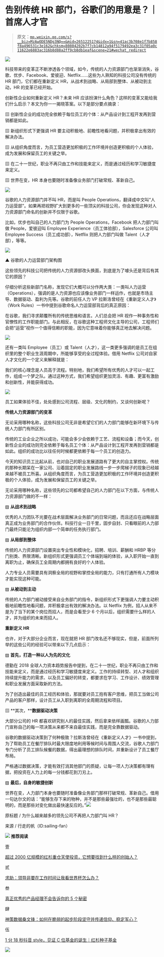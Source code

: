 # 告别传统 HR 部门，谷歌们的用意是？｜首席人才官

> 原文：[`mp.weixin.qq.com/s?__biz=MzAwODE5NDg3NQ==&mid=2651225174&idx=1&sn=41ac3b708e1f7b858f8a496531c3e162&chksm=80804202b7f7cb14812a94f5179492ea3c31f05a0c11622e6883ac316b8d88a2ff9cb8db1eaf&scene=21#wechat_redirect`](http://mp.weixin.qq.com/s?__biz=MzAwODE5NDg3NQ==&mid=2651225174&idx=1&sn=41ac3b708e1f7b858f8a496531c3e162&chksm=80804202b7f7cb14812a94f5179492ea3c31f05a0c11622e6883ac316b8d88a2ff9cb8db1eaf&scene=21#wechat_redirect)

![](img/37a24f6facacc2ec72a32732ad4ce4c5.png)

科技带来的变革正不断渗透各个领域，如今，传统的人力资源部门也渐渐消失，谷歌、优步、Facebook、爱彼迎、Netflix……这些为人熟知的科技公司没有传统的 HR 部门，它们都在重新定义 HR，从战术到战略、从局部到整体、从被动到主动，HR 的变革已经开始。

创新性企业如何重新定义 HR？未来 HR 应该扮演什么角色？这样的变革又能给我们什么启示？本文为你一一揭晓答案。以下是部分要点摘录：

▨ 创新性企业的成功完全依赖于每位员工的个体：从产品设计到工程开发再到营销都是如此。

▨ 新组织形式下更强调 HR 要主动积极地、前瞻性地看问题，并积极拿出有效的解决办法。

▨ 从组织角度而言，为员工营造更加积极的工作环境并创造更积极的个人体验，成为发展和保留员工的关键之举。

▨ 在二十一世纪，职业不再只由工作和技能来定义，而是通过经历和学习敏捷度来定义。

▨ 世界在变，HR 本身也要随时准备像业务部门打破常规、革新自己。

![](img/ef9482b1b5df85931a94fe32d2495743.png)

谷歌的人力资源部门并不叫 HR，而是叫 People Operations，翻译成中文叫“人力运营部”。如果再把视野扩大到更多的一些顶尖的科技公司，你会发现这种对人力资源部门命名的创新并不仅限于谷歌。

比如，优步也叫自己的人力部门为 People Operations，Facebook 把人力部门叫做 People，爱彼迎叫 Employee Experience（员工体验部），Salesforce 公司叫 Employee Success（员工成功部），Netflix 则把人力部门叫做 Talent（人才部），等等。

![](img/e92a2ede3917896d5fcb7312a37a57cf.png)

▲ 谷歌的人力运营部门架构图

这些领先的科技公司把传统的人力资源部改头换面，到底是为了噱头还是背后有其它的原因？

仔细分析这些新部门名称，发现它们大概可以分作两大类：一类叫人力运营（Operations），强调的是人力资源也应该像业务部门一样运作，也就是市场主导、数据驱动、盈利为先等。谷歌的前任人力 VP 拉斯洛曾经在《重新定义人才》（Work Rules）一书中提到谷歌命名人力运营部背后的真正原因：

在谷歌，我们寻求颠覆所有的传统思维和语言。人们总会把 HR 视作一种事务性和官僚性的工作职能部门。与此相反，在谷歌这种工程师文化主导的公司，工程师们会把“运营”视作一个值得信赖的职能，因为它意味着你能够真正地去解决问题。

![](img/22f2743821083bdac93e0f5271b302c9.png)

还有一类叫 Employee（员工）或 Talent（人才），这一类更多强调的是员工在组织里的整个职业生涯周期中，所能够享受的全过程体验。借用 Netflix 公司对自家人才文化的一个定义来解释就是：

我们的核心理念是人员高于流程。特别地，我们希望所有优秀的人才可以一起工作，组成一个梦之队。通过这种方式，我们希望组织更加灵活、有趣、更富有激励和创新性，并能获得成功。

![](img/22f2743821083bdac93e0f5271b302c9.png)

员工如果体验不佳，处处感到公司流程、层级、文化的制约，又谈何创新呢？

**传统人力资源部门的变革**

无论采用哪种名称，这些科技公司无非是希望它们的人力部门能够在新环境下与传统人力部门有所区别。

传统的工业企业之所以成功，可能会多少会依赖于工艺、流程和设备；而今天，创新性企业的成功则完全依赖于每名员工个体：从产品设计到工程开发再到营销都是如此。组织的成功比以往任何时候都更依赖于每一个员工的创造力。

今天的知识员工比起从前，也对自己的职业发展道路有了更大的自主掌控权。传统的那种长期呆在一家公司、沿着固定的职业发展路线一步一步爬梯子的现象已经越来越不被员工所喜。从组织角度而言，为员工营造更加积极的工作环境并创造更积极的个人体验，成为发展和保留员工的关键之举。

无论采用哪种名称，这些领先的公司都希望自己的人力部门在以下方面，与传统人力资源部门做的不一样：

▨ **从战术到战略**

优秀的人力团队不光要在战术层面解决业务部门的日常问题，而且还应在战略层面真正成为业务部门的合作伙伴。科技行业一日千里，固步自封、只看眼前的人力部门最终只能沦为组织内部一个简单的任务执行部门。

▨ **从局部到整体**

传统的人力资源部门设置突出专业性和模块化，招聘、培训、薪酬和 HRBP 等分门别类、界限清晰。新组织形式更强调员工个体端到端的体验，从入职开始一直到离职为止，确保员工全周期内都拥有良好的个人体验。

人力专业人员需要具有洞察全局的视野和掌控全局的能力，只有打通所有人力模块才能实现这种可能。

▨ **从被动到主动**

传统的人力部门被动接受来自业务部门的指令，新组织形式下更强调人力要主动积极地前瞻性地看问题，并积极拿出有效的解决办法。以 Netflix 为例，招人从来不是为了当下的某个岗位而招人，而是会看至少 6 个月以后，组织需要什么样的人才，并为组织的未来而招人。

**重新定义 HR**

也许，对于大部分企业而言，现在就把 HR 部门改名还不够现实，但是，前面所列举的这些公司的经验可以带来以下几点启示：

▨ **首先，打造一种以人为先的文化**

德勤在 2018 全球人力资本趋势报告中提到，在二十一世纪，职业不再只由工作和技能来定义，而是通过经历和学习敏捷度来定义。工作的持续转型、对人才和组织持续提升能力的需求、以及员工偏好的转变，都要求在学习、工作设计、绩效管理和职业发展方面采取新的方法。

为了创造出最佳的员工经历和体验，那就要对员工抱有客户思维，把员工当做公司产品的客户那样，设计员工从入职到离职的全周期流程和项目。

▨ **其次，****数据驱动决策**

大部分公司的 HR 都喜欢研究别人的最佳实践，然后拿来依样画瓢。谷歌的人力部门宣称自己的每一项决策从来都不来自最佳实践，而是完全靠数据驱动。

谷歌的数据驱动决策到了何种极致？拉斯洛曾经在《重新定义人才》一书中提到，为了帮助员工在餐厅排队时最大限度地利用等候时间与周围人交流，谷歌人力部门专门分析了员工排队候餐的数据，得出最理想的排队时间，并重新设计了员工餐厅布局。

严格通过数据决策，才能有效打消其他部门的质疑，让每一项人力决策都有理有据，把投资在人力上的每一分钱都花到刀刃上。

▨ **最后，自身的敏捷创新**

世界在变，人力部门本身也要随时准备像业务部门那样打破常规、革新自己。借用一句达尔文的话：“能够生存下来的物种，并不是那些最强壮的，也不是那些最聪明的，而是那些对变化做出最快速反应的。”![](img/28f61dcf26ae7905461afd8c84de9c20.png)

原标题 / 为什么越来越多的领先公司不再把人力部门叫 HR？

来源 / 行走的帆（ID:sailing-fan）

**![](img/22f2743821083bdac93e0f5271b302c9.png) 推荐阅读**

壹

[超过 2000 亿规模的红杉重仓天使投资，它想要找到什么样的创始人？](http://mp.weixin.qq.com/s?__biz=MzAwODE5NDg3NQ==&mid=2651225142&idx=1&sn=83cceab8d14910beeb4a5a64f84ee1f0&chksm=80804262b7f7cb744e1161fd0cee210240f9844e5e618d07b6c999db30357dc9b5cffb839151&scene=21#wechat_redirect)

贰

[求助：领导非要在工作时间让我看世界杯怎么办？](http://mp.weixin.qq.com/s?__biz=MzAwODE5NDg3NQ==&mid=2651225143&idx=1&sn=e24399065f6a487fae7b8f821f0fe552&chksm=80804263b7f7cb7584b1cd664f72551400a1612025e58c080b6305d0400b8f8269365b9b7827&scene=21#wechat_redirect)

叁

[真正优秀的产品经理不会告诉你的 5 个秘密](http://mp.weixin.qq.com/s?__biz=MzAwODE5NDg3NQ==&mid=2651225152&idx=1&sn=47bd4cb3ff2b88613d384ad69cf06d19&chksm=80804214b7f7cb02f2f4559c713ab954af7c6171d0320ff83dce1fbb138072527778ede1d3ba&scene=21#wechat_redirect)

肆

[神策数据桑文锋：如何在脆弱的起步阶段坚守并传递信仰、稳定军心？](http://mp.weixin.qq.com/s?__biz=MzAwODE5NDg3NQ==&mid=2651225155&idx=1&sn=f3cd019d9969260a3b39186c2abc7cf7&chksm=80804217b7f7cb0181f422528a80c7c69488db51fd42f2f54c7ba3227c5cfe1505d32ec3e701&scene=21#wechat_redirect)

伍

[1 分 18 秒抖音 style，见证 C 位基金的诞生｜红杉种子基金](http://mp.weixin.qq.com/s?__biz=MzAwODE5NDg3NQ==&mid=2651225160&idx=1&sn=a881d56d07ac454bc486cfb4973f695a&chksm=8080421cb7f7cb0a36bae73052f473d109dda22bbc40eb615899c0c2bad63efe0d9926a60392&scene=21#wechat_redirect)

![](img/433333e6eaddd171b4ae59c504973f34.png)